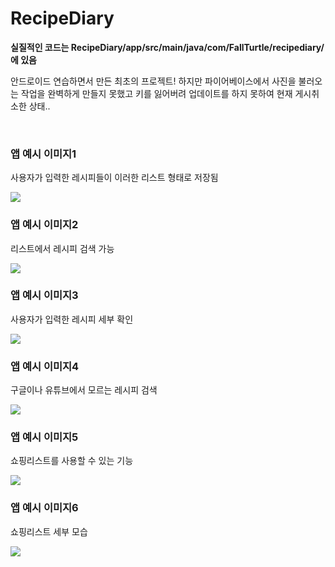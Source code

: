 # RecipeDiary

<strong>실질적인 코드는 <span style="color=blue;">RecipeDiary/app/src/main/java/com/FallTurtle/recipediary/</span>에 있음</strong>
<p>안드로이드 연습하면서 만든 최초의 프로젝트! 하지만 파이어베이스에서 사진을 불러오는 작업을 완벽하게 만들지 못했고 키를 잃어버려 업데이트를 하지 못하여 현재 게시취소한 상태..</p>
<br>

<h3>앱 예시 이미지1</h3>
<p>사용자가 입력한 레시피들이 이러한 리스트 형태로 저장됨</p>
<img src="https://user-images.githubusercontent.com/70795841/104844640-c4266280-5914-11eb-83f7-f0548edadcaf.jpg">
<h3>앱 예시 이미지2</h3>
<p>리스트에서 레시피 검색 가능</p>
<img src="https://user-images.githubusercontent.com/70795841/104844641-c4bef900-5914-11eb-8fe8-8262b1a97060.jpg">

<h3>앱 예시 이미지3</h3>
<p>사용자가 입력한 레시피 세부 확인</p>
<img src="https://user-images.githubusercontent.com/70795841/104844642-c4bef900-5914-11eb-9e85-97f38b552ce8.jpg">

<h3>앱 예시 이미지4</h3>
<p>구글이나 유튜브에서 모르는 레시피 검색</p>
<img src="https://user-images.githubusercontent.com/70795841/104844644-c5578f80-5914-11eb-90b5-e6c5a6a5c7ed.jpg">

<h3>앱 예시 이미지5</h3>
<p>쇼핑리스트를 사용할 수 있는 기능</p>
<img src="https://user-images.githubusercontent.com/70795841/104844645-c5f02600-5914-11eb-9bfb-4086e1c6771e.jpg">

<h3>앱 예시 이미지6</h3>
<p>쇼핑리스트 세부 모습</p>
<img src="https://user-images.githubusercontent.com/70795841/104844638-c2f53580-5914-11eb-9dab-ca3d9b96f47a.jpg">
